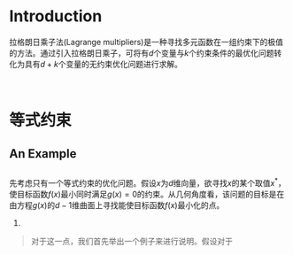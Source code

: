 # Introduction

拉格朗日乘子法(Lagrange multipliers)是一种寻找多元函数在一组约束下的极值的方法。通过引入拉格朗日乘子，可将有$d$个变量与$k$个约束条件的最优化问题转化为具有$d+k$个变量的无约束优化问题进行求解。

<br>

# 等式约束

## An Example



## 

先考虑只有一个等式约束的优化问题。假设$x$为$d$维向量，欲寻找$x$的某个取值$x^{*}$，使目标函数$f(x)$最小同时满足$g(x)=0$的约束。从几何角度看，该问题的目标是在由方程$g(x)$的$d-1$维曲面上寻找能使目标函数$f(x)$最小化的点。

1. 

> 对于这一点，我们首先举出一个例子来进行说明。假设对于
